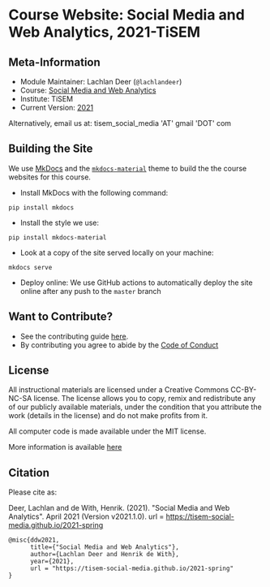 # Course Website: Social Media and Web Analytics, 2021-TiSEM

## Meta-Information

*   Module Maintainer: Lachlan Deer (`@lachlandeer`)
*   Course: [Social Media and Web Analytics](https://tisem-social-media.github.io)
*   Institute: TiSEM
*   Current Version: [2021](https://tisem-social-media.github.io/2021-spring)

Alternatively, email us at: tisem_social_media 'AT' gmail 'DOT' com

## Building the Site

We use [MkDocs](https://www.mkdocs.org/) and the [`mkdocs-material`](https://squidfunk.github.io/mkdocs-material/) theme to build the the course websites for this course.

* Install MkDocs with the following command:
```{.bash, id:"j29ie3c7"}
pip install mkdocs
```
* Install the style we use:
```{.bash, id:"j29ie3c7"}
pip install mkdocs-material
```
* Look at a copy of the site served locally on your machine:
```{.bash, id:"j29ie3c7"}
mkdocs serve
```
* Deploy online: We use GitHub actions to automatically deploy the site online after any push to the `master` branch 


## Want to Contribute?

* See the contributing guide [here](CONTRIBUTING.md).
* By contributing you agree to abide by the [Code of Conduct](CONDUCT.md)

## License

All instructional materials are licensed under a Creative Commons CC-BY-NC-SA license. The license allows you to copy, remix and redistribute any of our publicly available materials, under the condition that you attribute the work (details in the license) and do not make profits from it. 

All computer code is made available under the MIT license.

More information is available [here](LICENSE.md)

## Citation

Please cite as: 

Deer, Lachlan and de With, Henrik. (2021).
"Social Media and Web Analytics".
April 2021 (Version v2021.1.0). url = https://tisem-social-media.github.io/2021-spring

```
@misc{ddw2021,
      title={"Social Media and Web Analytics"},
      author={Lachlan Deer and Henrik de With},
      year={2021},
      url = "https://tisem-social-media.github.io/2021-spring"
}
```

